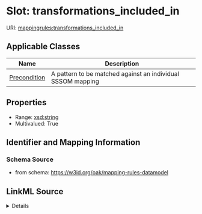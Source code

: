 # Slot: transformations_included_in

URI: [mappingrules:transformations_included_in](https://w3id.org/oak/mapping-rules-datamodel/transformations_included_in)



<!-- no inheritance hierarchy -->




## Applicable Classes

| Name | Description |
| --- | --- |
[Precondition](Precondition.md) | A pattern to be matched against an individual SSSOM mapping






## Properties

* Range: [xsd:string](http://www.w3.org/2001/XMLSchema#string)
* Multivalued: True








## Identifier and Mapping Information







### Schema Source


* from schema: https://w3id.org/oak/mapping-rules-datamodel




## LinkML Source

<details>
```yaml
name: transformations_included_in
from_schema: https://w3id.org/oak/mapping-rules-datamodel
rank: 1000
multivalued: true
alias: transformations_included_in
owner: Precondition
domain_of:
- Precondition
range: string

```
</details>
